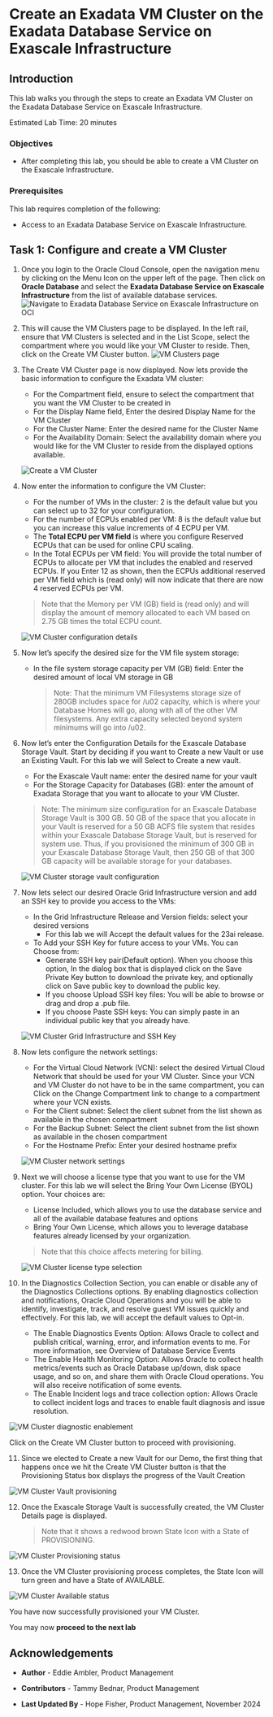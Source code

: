 # Create an Exadata VM Cluster on the Exadata Database Service on Exascale Infrastructure

## Introduction

This lab walks you through the steps to create an Exadata VM Cluster on the Exadata Database Service on Exascale Infrastructure.

Estimated Lab Time: 20 minutes

### Objectives

-   After completing this lab, you should be able to create a VM Cluster on the Exascale Infrastructure.

### Prerequisites

This lab requires completion of the following:

* Access to an Exadata Database Service on Exascale Infrastructure.

## Task 1: Configure and create a VM Cluster

1. Once you login to the Oracle Cloud Console, open the navigation menu by clicking on the Menu Icon on the upper left of the page.
Then click on **Oracle Database** and select the **Exadata Database Service on Exascale Infrastructure** from the list of available database services.
   ![Navigate to Exadata Database Service on Exascale Infrastructure on OCI](./images/exa-nav.png " ")

2. This will cause the VM Clusters page to be displayed. In the left rail, ensure that VM Clusters is selected and in the List Scope, select the compartment where you would like your VM Cluster to reside. Then, click on the Create VM Cluster button.
   ![VM Clusters page](./images/vm-clusters-page.png " ")

3. The Create VM Cluster page is now displayed. Now lets provide the basic information to configure the Exadata VM cluster:
      * For the Compartment field, ensure to select the compartment that you want the VM Cluster to be created in
      * For the Display Name field, Enter the desired Display Name for the VM Cluster
      * For the Cluster Name: Enter the desired name for the Cluster Name
      * For the Availability Domain: Select the availability domain where you would like for the VM Cluster to reside from the displayed options available.

   ![Create a VM Cluster](./images/create-vm-cluster.png " ")

4. Now enter the information to configure the VM Cluster:
      * For the number of VMs in the cluster: 2 is the default value but you can select up to 32  for your configuration.
      * For the number of ECPUs enabled per VM: 8 is the default value but you can increase this value increments of 4 ECPU per VM.
      * The **Total ECPU per VM field** is where you configure Reserved ECPUs that can be used for online CPU scaling.
      * In the Total ECPUs per VM field: You will provide the total number of ECPUs to allocate per VM that includes the enabled and reserved ECPUs. If you Enter 12 as shown, then the ECPUs additional reserved per VM field which is (read only) will now indicate that there are now 4 reserved ECPUs per VM.
      >Note that the Memory per VM (GB) field is (read only) and will display the amount of memory allocated to each VM based on 2.75 GB times the total ECPU count.

      ![VM Cluster configuration details](./images/vm-cluster-config.png " ")

5. Now let’s specify the desired size for the VM file system storage:
    * In the file system storage capacity per VM (GB) field: Enter the desired amount of local VM storage in GB
      >Note: That the minimum VM Filesystems storage size of 280GB includes space for /u02 capacity, which is where your Database Homes will go, along with all of the other VM filesystems. Any extra capacity selected beyond system minimums will go into /u02.

6. Now let’s enter the Configuration Details for the Exascale Database Storage Vault. Start by deciding if you want to Create a new Vault or use an Existing Vault. For this lab we will Select to Create a new vault.
      * For the Exascale Vault name: enter the desired name for your vault
      * For the Storage Capacity for Databases (GB): enter the amount of Exadata Storage that you want to allocate to your VM Cluster.
      >Note: The minimum size configuration for an Exascale Database Storage Vault is 300 GB. 50 GB of the space that you allocate in your Vault is reserved for a 50 GB ACFS file system that resides within your Exascale Database Storage Vault, but is reserved for system use. Thus, if you provisioned the minimum of 300 GB in your Exascale Database Storage Vault, then 250 GB of that 300 GB capacity will be available storage for your databases.

   ![VM Cluster storage vault configuration](./images/vm-cluster-storage.png " ")

7. Now lets select our desired Oracle Grid Infrastructure version and add an SSH key to provide you access to the VMs:
      * In the Grid Infrastructure Release and Version fields: select your desired versions
         * For this lab we will Accept the default values for the 23ai release.
      * To Add your SSH Key for future access to your VMs. You can Choose from:
         * Generate SSH key pair(Default option). When you choose this option, In the dialog box that is displayed click on the Save Private Key button to download the private key, and optionally click on Save public key to download the public key.
         * If you choose Upload SSH key files: You will be able to browse or drag and drop a .pub file.
         * If you choose Paste SSH keys: You can simply paste in an individual public key that you already have.

   ![VM Cluster Grid Infrastructure and SSH Key](./images/vm-cluster-grid.png " ")

8. Now lets configure the network settings:
      * For the Virtual Cloud Network (VCN): select the desired Virtual Cloud Network that should be used for your VM Cluster. Since your VCN and VM Cluster do not have to be in the same compartment, you can Click on the Change Compartment link  to change to a compartment where your VCN exists.
      * For the Client subnet: Select the client subnet from the list shown as available in the chosen compartment
      * For the Backup Subnet: Select the client subnet from the list shown as available in the chosen compartment
      * For the Hostname Prefix: Enter your desired hostname prefix

   ![VM Cluster network settings](./images/vm-cluster-network.png " ")

9. Next we will choose a license type that you want to use for the VM cluster. For this lab we will select the Bring Your Own License (BYOL) option. Your choices are:
      * License Included, which allows you to use the database service and all of the available database features and options
      * Bring Your Own License, which allows you to leverage database features already licensed by your organization.
      > Note that this choice affects metering for billing.

   ![VM Cluster license type selection](./images/vm-cluster-license.png)

10. In the Diagnostics Collection Section, you can enable or disable any of the Diagnostics Collections options. By enabling diagnostics collection and notifications, Oracle Cloud Operations and you will be able to identify, investigate, track, and resolve guest VM issues quickly and effectively. For this lab, we will accept the default values to Opt-in.
      * The Enable Diagnostics Events Option: Allows Oracle to collect and publish critical, warning, error, and information events to me. For more information, see Overview of Database Service Events
      * The Enable Health Monitoring Option: Allows Oracle to collect health metrics/events such as Oracle Database up/down, disk space usage, and so on, and share them with Oracle Cloud operations. You will also receive notification of some events.
      * The Enable Incident logs and trace collection option: Allows Oracle to collect incident logs and traces to enable fault diagnosis and issue resolution.

   ![VM Cluster diagnostic enablement](./images/vm-cluster-diagnostics.png " ")

   Click on the Create VM Cluster button to proceed with provisioning.

11. Since we elected to Create a new Vault for our Demo, the first thing that happens once we hit the Create VM Cluster button is
that the Provisioning Status box displays the progress of the Vault Creation

   ![VM Cluster Vault provisioning](./images/vm-cluster-vault.png " ")

12. Once the Exascale Storage Vault is successfully created, the VM Cluster Details page is displayed.
      >Note that it shows a redwood brown State Icon with a State of PROVISIONING.

   ![VM Cluster Provisioning status](./images/vm-cluster-provisioning.png " ")

13. Once the VM Cluster provisioning process completes, the State Icon will turn green and have a State of AVAILABLE.

   ![VM Cluster Available status](./images/vm-cluster-available.png " ")

You have now successfully provisioned your VM Cluster.

You may now **proceed to the next lab**

## Acknowledgements

* **Author** - Eddie Ambler, Product Management

* **Contributors** - Tammy Bednar, Product Management

* **Last Updated By** - Hope Fisher, Product Management, November 2024
